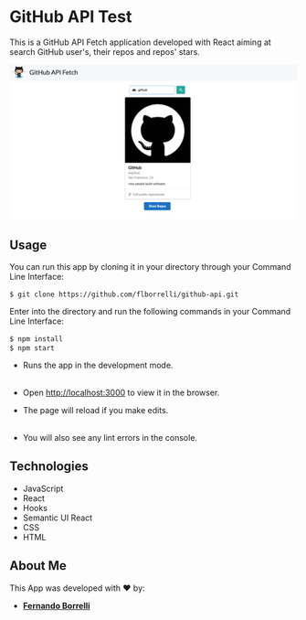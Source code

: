 # GitHub API Test
This is a GitHub API Fetch application developed with React aiming at search GitHub user's, their repos and repos' stars.

![](/github-api-test/public/images/app-screenshot.png)

## Usage

You can run this app by cloning it in your directory through your Command Line Interface:

```
$ git clone https://github.com/flborrelli/github-api.git
```

Enter into the directory and run the following commands in your Command Line Interface:
```
$ npm install
$ npm start
```

- Runs the app in the development mode.<br />  <br />
- Open [http://localhost:3000](http://localhost:3000) to view it in the browser.

- The page will reload if you make edits.<br /> <br />
- You will also see any lint errors in the console.


## Technologies

- JavaScript
- React
- Hooks
- Semantic UI React
- CSS
- HTML

## About Me

This App was developed with :heart: by:

- [**Fernando Borrelli**](https://github.com/flborrelli)
